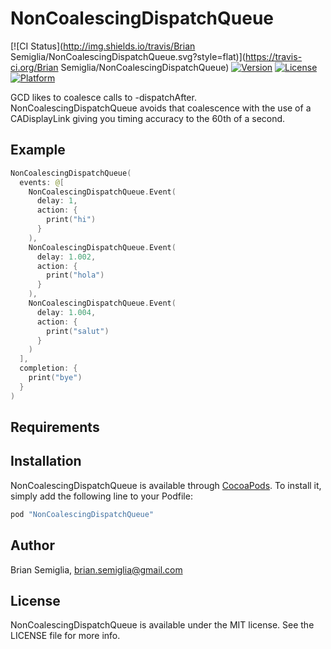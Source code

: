 # NonCoalescingDispatchQueue

[![CI Status](http://img.shields.io/travis/Brian Semiglia/NonCoalescingDispatchQueue.svg?style=flat)](https://travis-ci.org/Brian Semiglia/NonCoalescingDispatchQueue)
[![Version](https://img.shields.io/cocoapods/v/NonCoalescingDispatchQueue.svg?style=flat)](http://cocoapods.org/pods/NonCoalescingDispatchQueue)
[![License](https://img.shields.io/cocoapods/l/NonCoalescingDispatchQueue.svg?style=flat)](http://cocoapods.org/pods/NonCoalescingDispatchQueue)
[![Platform](https://img.shields.io/cocoapods/p/NonCoalescingDispatchQueue.svg?style=flat)](http://cocoapods.org/pods/NonCoalescingDispatchQueue)

GCD likes to coalesce calls to -dispatchAfter. NonCoalescingDispatchQueue avoids that coalescence with the use of a CADisplayLink giving you timing accuracy to the 60th of a second.

## Example

```swift
NonCoalescingDispatchQueue(
  events: @[
    NonCoalescingDispatchQueue.Event(
      delay: 1,
      action: { 
        print("hi") 
      }
    ),
    NonCoalescingDispatchQueue.Event(
      delay: 1.002,
      action: { 
        print("hola")
      }
    ),
    NonCoalescingDispatchQueue.Event(
      delay: 1.004,
      action: { 
        print("salut")
      }
    )
  ],
  completion: {
    print("bye")
  }
)
```

## Requirements

## Installation

NonCoalescingDispatchQueue is available through [CocoaPods](http://cocoapods.org). To install
it, simply add the following line to your Podfile:

```ruby
pod "NonCoalescingDispatchQueue"
```

## Author

Brian Semiglia, brian.semiglia@gmail.com

## License

NonCoalescingDispatchQueue is available under the MIT license. See the LICENSE file for more info.
